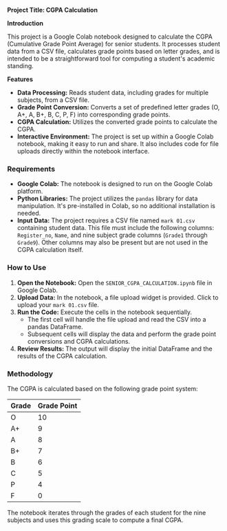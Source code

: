 **Project Title: CGPA Calculation**

**Introduction**

This project is a Google Colab notebook designed to calculate the CGPA (Cumulative Grade Point Average) for senior students. It processes student data from a CSV file, calculates grade points based on letter grades, and is intended to be a straightforward tool for computing a student's academic standing.

**Features**

* **Data Processing:** Reads student data, including grades for multiple subjects, from a CSV file.
* **Grade Point Conversion:** Converts a set of predefined letter grades (O, A+, A, B+, B, C, P, F) into corresponding grade points.
* **CGPA Calculation:** Utilizes the converted grade points to calculate the CGPA.
* **Interactive Environment:** The project is set up within a Google Colab notebook, making it easy to run and share. It also includes code for file uploads directly within the notebook interface.

### **Requirements**

* **Google Colab:** The notebook is designed to run on the Google Colab platform.
* **Python Libraries:** The project utilizes the `pandas` library for data manipulation. It's pre-installed in Colab, so no additional installation is needed.
* **Input Data:** The project requires a CSV file named `mark 01.csv` containing student data. This file must include the following columns: `Register_no`, `Name`, and nine subject grade columns (`Grade1` through `Grade9`). Other columns may also be present but are not used in the CGPA calculation itself.

### **How to Use**

1.  **Open the Notebook:** Open the `SENIOR_CGPA_CALCULATION.ipynb` file in Google Colab.
2.  **Upload Data:** In the notebook, a file upload widget is provided. Click to upload your `mark 01.csv` file.
3.  **Run the Code:** Execute the cells in the notebook sequentially.
    * The first cell will handle the file upload and read the CSV into a pandas DataFrame.
    * Subsequent cells will display the data and perform the grade point conversions and CGPA calculations.
4.  **Review Results:** The output will display the initial DataFrame and the results of the CGPA calculation.

### **Methodology**

The CGPA is calculated based on the following grade point system:

| Grade | Grade Point |
| :---- | :---------- |
| O     | 10          |
| A+    | 9           |
| A     | 8           |
| B+    | 7           |
| B     | 6           |
| C     | 5           |
| P     | 4           |
| F     | 0           |

The notebook iterates through the grades of each student for the nine subjects and uses this grading scale to compute a final CGPA.
